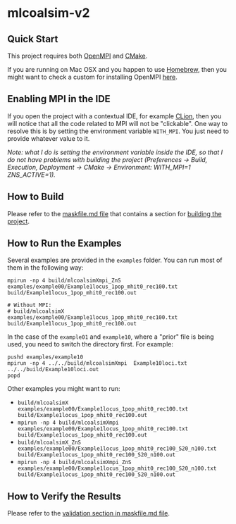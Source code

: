 # mlcoalsim-v2

## Quick Start

This project requires both [OpenMPI][openmpi] and [CMake][cmake].

If you are running on Mac OSX and you happen to use [Homebrew][homebrew], then you might want to check
a custom for installing OpenMPI [here][homebrew-custom-openmpi].

## Enabling MPI in the IDE

If you open the project with a contextual IDE, for example [CLion][clion], then you will
notice that all the code related to MPI will not be "clickable". One way to resolve this
is by setting the environment variable `WITH_MPI`. You just need to provide whatever value to it.

*Note: what I do is setting the environment variable inside the IDE, so that I do not have problems
with building the project (Preferences -> Build, Execution, Deployment -> CMake -> Environment: WITH_MPI=1 ZNS_ACTIVE=1).*

## How to Build

Please refer to the [maskfile.md file](maskfile.md) that contains a section for [building the project](maskfile.md#build).

## How to Run the Examples

Several examples are provided in the `examples` folder. You can run most of them in the following way:

```shell script
mpirun -np 4 build/mlcoalsimXmpi_ZnS  examples/example00/Example1locus_1pop_mhit0_rec100.txt build/Example1locus_1pop_mhit0_rec100.out

# Without MPI:
# build/mlcoalsimX  examples/example00/Example1locus_1pop_mhit0_rec100.txt build/Example1locus_1pop_mhit0_rec100.out
```

In the case of the `example01` and `example10`, where a "prior" file is being used, you need to switch the directory first.
For example:

```shell script
pushd examples/example10
mpirun -np 4 ../../build/mlcoalsimXmpi  Example10loci.txt ../../build/Example10loci.out
popd
```

Other examples you might want to run:

* `build/mlcoalsimX examples/example00/Example1locus_1pop_mhit0_rec100.txt build/Example1locus_1pop_mhit0_rec100.out`
* `mpirun -np 4 build/mlcoalsimXmpi examples/example00/Example1locus_1pop_mhit0_rec100.txt build/Example1locus_1pop_mhit0_rec100.out`
* `build/mlcoalsimX_ZnS examples/example00/Example1locus_1pop_mhit0_rec100_S20_n100.txt build/Example1locus_1pop_mhit0_rec100_S20_n100.out`
* `mpirun -np 4 build/mlcoalsimXmpi_ZnS examples/example00/Example1locus_1pop_mhit0_rec100_S20_n100.txt build/Example1locus_1pop_mhit0_rec100_S20_n100.out`

## How to Verify the Results

Please refer to the [validation section in maskfile.md file](maskfile.md#validate).


[clion]: https://www.jetbrains.com/clion/
[cmake]: https://cmake.org
[cmp]: https://linux.die.net/man/1/cmp
[homebrew]: https://brew.sh
[homebrew-custom-openmpi]: https://github.com/cmontemuino/homebrew-custom
[mlcoalsimv2-original]: https://github.com/CRAGENOMICA/mlcoalsim-v2
[openmpi]: https://www.open-mpi.org
[sed-macosx-issue]: https://stackoverflow.com/questions/4247068/sed-command-with-i-option-failing-on-mac-but-works-on-linux/4247319#4247319
[sha256sum]: https://linux.die.net/man/1/sha256sum/
